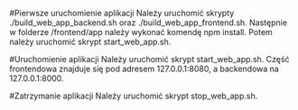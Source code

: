 #Pierwsze uruchomienie aplikacji
Należy uruchomić skrypty ./build_web_app_backend.sh oraz ./build_web_app_frontend.sh.
Następnie w folderze /frontend/app należy wykonać komendę npm install.
Potem należy uruchomić skrypt start_web_app.sh.

#Uruchomienie aplikacji
Należy uruchomić skrypt start_web_app.sh. Część frontendowa znajduje się pod adresem 127.0.0.1:8080, a backendowa na 127.0.0.1:8000.

#Zatrzymanie aplikacji
Należy uruchomić skrypt stop_web_app.sh.